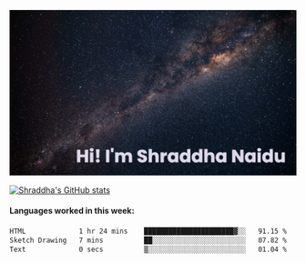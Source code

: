 ![README Banner](https://github.com/Shraddha-Naidu/Shraddha-Naidu/blob/main/images/banner.png)

[![Shraddha's GitHub stats](https://github-readme-stats.vercel.app/api?username=Shraddha-Naidu&theme=rose_pine&show_icons=true)](https://github.com/anuraghazra/github-readme-stats)

#### Languages worked in this week:
<!--START_SECTION:waka-->

```text
HTML             1 hr 24 mins    ██████████████████████▓░░   91.15 %
Sketch Drawing   7 mins          ██░░░░░░░░░░░░░░░░░░░░░░░   07.82 %
Text             0 secs          ▒░░░░░░░░░░░░░░░░░░░░░░░░   01.04 %
```

<!--END_SECTION:waka-->




<!--
#### A little abo
- 🔭 I’m currently working on a Pacman clone
- 🌱 I’m currently learning Python and the basics of Sketch
- 👯 I’m looking to collaborate on ...
- 🤔 I’m looking for help with ...
- 💬 Ask me about ...
- 📫 How to reach me: ...
- 😄 Pronouns: ...
- ⚡ Fun fact: ...
-->

